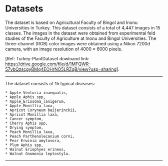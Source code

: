 # Datasets

The dataset is based on Agricultural Faculty of Bingol and Inonu Universities in Turkey. This dataset consists of a total of 4,447 images in 15 classes. 
The images in the dataset were obtained from experimental feld studies of the Faculty of Agriculture at Inonu and Bingol Universities. 
The three-channel (RGB) color images were obtained using a Nikon 7200d camera, with an image resolution of 4000 × 6000 pixels.
 
[Ref: Turkey-PlantDataset dowloand link: https://drive.google.com/file/d/1MFQWR-57vbQzscgyBMq4EOHrNO5LRZqB/view?usp=sharing].


*********************************************************************************************************************************************
The dataset consists of 15 typical diseases: 

	* Apple Venturia inaequalis, 
	* Apple_Aphis_spp, 
	* Apple_Eriosoma_lanigerum, 
	* Apple_Monillia_laxa, 
	* Apricot Coryneum beijerinckii, 
	* Apricot Monillia laxa, 
	* Cancer symptom, 
	* Cherry Aphis spp, 
	* Drying symptom, 
	* Peach Monillia laxa, 
	* Peach Parthenolecanium corni, 
	* Pear Erwinia amylovora, 
	* Plum Aphis spp, 
	* Walnut Eriophyes erineus, 
	* Walnut Gnomonia leptostyla. 
   
********************************************************************************************************************************************
